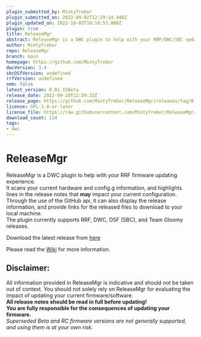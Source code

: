 ```yaml
---
plugin_submitted_by: MintyTrebor
plugin_submitted_on: 2022-09-02T12:29:14.448Z
plugin_updated_on: 2022-10-02T10:18:53.800Z
plugin: true
title: ReleaseMgr
abstract: ReleaseMgr is a DWC plugin to help with your RRF/DWC/SBC updating experience
author: MintyTrebor
repo: ReleaseMgr
branch: main
homepage: https://github.com/MintyTrebor
dwcVersion: 3.4
sbcDSfVersion: undefined
rrfVersion: undefined
oem: false
latest_version: 0.01.15Beta
release_date: 2022-09-28T12:59:33Z
release_page: https://github.com/MintyTrebor/ReleaseMgr/releases/tag/0.01.15Beta
license: GPL-3.0-or-later
license_file: https://raw.githubusercontent.com/MintyTrebor/ReleaseMgr/main/LICENSE
download_count: 114
tags:
- dwc
---
```


# ReleaseMgr
  
ReleaseMgr is a DWC plugin to help with your RRF firmware updating experience.  
It scans your current hardware and config.g information, and highlights lines in the release notes that **may** impact your current configuration.  
Through the use of the GitHub api, it can also display the release information, and provide links for the released files to download to your local machine.  
The plugin currently supports RRF, DWC, DSF (SBC), and Team Gloomy releases.  
  
Download the latest release from [here](https://github.com/MintyTrebor/ReleaseMgr/releases)
  
Please read the [Wiki](https://github.com/MintyTrebor/ReleaseMgr/wiki) for more information.  
  
 ## Disclaimer:  
 All information provided in ReleaseMgr is indicative and should not be taken out of context. You should not solely rely on ReleaseMgr for evaluating the impact of updating your current firmware/software.  
**All release notes should be read in full before updating!**  
**You are fully responsible for the consequences of updating your firmware.**  
*Superseded Beta and RC firmware versions are not generally supported, and using them is at your own risk.*

